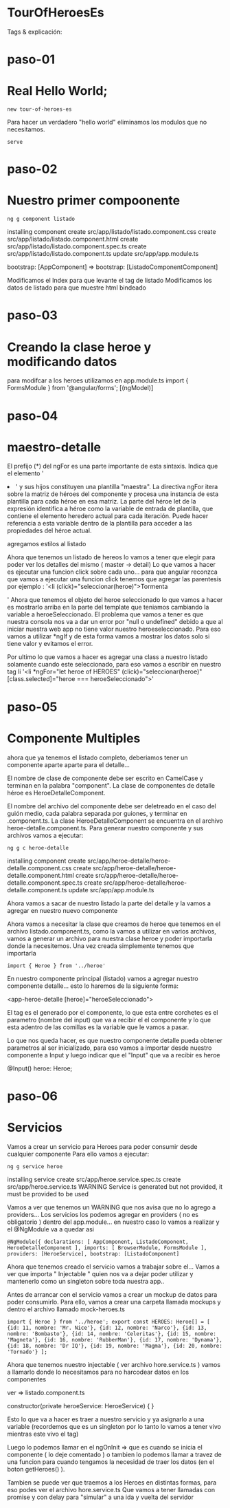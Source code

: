 # TourOfHeroesEs

Tags & explicación:

# paso-01
# Real Hello World;

`new tour-of-heroes-es`

Para hacer un verdadero "hello world" eliminamos los modulos que no necesitamos.

`serve`


# paso-02
# Nuestro primer compoonente

`ng g component listado`

installing component
  create src/app/listado/listado.component.css
  create src/app/listado/listado.component.html
  create src/app/listado/listado.component.spec.ts
  create src/app/listado/listado.component.ts
  update src/app/app.module.ts

bootstrap: [AppComponent] => bootstrap: [ListadoComponentComponent]

Modificamos el Index para que levante el tag de listado
Modificamos los datos de listado para que muestre html bindeado


# paso-03

# Creando la clase heroe y modificando datos 

para modifcar a los heroes utilizamos en app.module.ts
import { FormsModule }   from '@angular/forms'; 
[(ngModel)]


# paso-04
# maestro-detalle

El prefijo (*) del ngFor es una parte importante de esta sintaxis. Indica que el elemento '<li>' y sus hijos constituyen una plantilla "maestra".
La directiva ngFor itera sobre la matriz de héroes del componente y procesa una instancia de esta plantilla para cada héroe en esa matriz.
La parte del héroe let de la expresión identifica a héroe como la variable de entrada de plantilla, que contiene el elemento heredero actual para cada iteración. Puede hacer referencia a esta variable dentro de la plantilla para acceder a las propiedades del héroe actual.

agregamos estilos al listado

Ahora que tenemos un listado de hereos lo vamos a tener que elegir para poder ver los detalles del mismo ( master -> detail)
Lo que vamos a hacer es ejecutar una funcion click sobre cada uno... para que angular reconzca que vamos a ejecutar una funcion click
tenemos que agregar las parentesis
por ejemplo : '<li (click)="seleccionar(heroe)">Tormenta</li>'
Ahora que tenemos el objeto del heroe seleccionado lo que vamos a hacer es mostrarlo arriba en la parte del template que teniamos
cambiando la variable a heroeSeleccionado.
El problema que vamos a tener es que nuestra consola nos va a dar un error por "null o undefined" debido a que al iniciar nuestra
web app no tiene valor nuestro heroeseleccionado.
Para eso vamos a utilizar *ngIf y de esta forma vamos a mostrar los datos solo si tiene valor y evitamos el error.

Por ultimo lo que vamos a hacer es agregar una class a nuestro listado solamente cuando este seleccionado, para eso vamos a escribir
en nuestro tag li
'<li *ngFor="let heroe of HEROES" (click)="seleccionar(heroe)" [class.selected]="heroe === heroeSeleccionado">'



# paso-05
# Componente Multiples

ahora que ya tenemos el listado completo, deberiamos tener un componente aparte aparte para el detalle... 

El nombre de clase de componente debe ser escrito en CamelCase y terminan en la palabra "component".
La clase de componentes de detalle héroe es HeroeDetalleComponent.

El nombre del archivo del componente debe ser deletreado en el caso del guión medio, cada palabra separada por guiones, y terminar en .component.ts. La clase HeroeDetalleComponent se encuentra en el archivo heroe-detalle.component.ts.
Para generar nuestro componente y sus archivos vamos a ejecutar:

`ng g c heroe-detalle`

installing component
  create src/app/heroe-detalle/heroe-detalle.component.css
  create src/app/heroe-detalle/heroe-detalle.component.html
  create src/app/heroe-detalle/heroe-detalle.component.spec.ts
  create src/app/heroe-detalle/heroe-detalle.component.ts
  update src/app/app.module.ts

Ahora vamos a sacar de nuestro listado la parte del detalle y la vamos a agregar en nuestro nuevo componente

Ahora vamos a necesitar la clase que creamos de heroe que tenemos en el archivo listado.component.ts, como la vamos a utilizar en varios archivos, vamos a generar un archivo para nuestra clase heroe y poder importarla donde la necesitemos.
Una vez creada simplemente tenemos que importarla

`import { Heroe } from '../heroe'`

En nuestro componente principal (listado) vamos a agregar nuestro componente detalle... esto lo haremos de la siguiente forma:

<app-heroe-detalle [heroe]="heroeSeleccionado"></app-heroe-detalle>

El tag es el generado por el componente, lo que esta entre corchetes es el parametro (nombre del input) que va a recibir el el componente y lo que esta adentro de las comillas es la variable que le vamos a pasar.

Lo que nos queda hacer, es que nuestro componente detalle pueda obtener parametros al ser inicializado, para eso vamos a importar desde nuestro componente a Input y luego indicar que el "Input" que va a recibir es heroe

@Input() heroe: Heroe;

# paso-06
# Servicios

Vamos a crear un servicio para Heroes para poder consumir desde cualquier componente
Para ello vamos a ejecutar:

`ng g service heroe`

installing service
  create src/app/heroe.service.spec.ts
  create src/app/heroe.service.ts
  WARNING Service is generated but not provided, it must be provided to be used

  Vamos a ver que tenemos un WARNING que nos avisa que no lo agrego a providers... Los servicios los podemos agregar en providers ( no es obligatorio ) dentro del app.module... en nuestro caso lo vamos a realizar y el @NgModule va a quedar asi

`
@NgModule({
  declarations: [
    AppComponent,
    ListadoComponent,
    HeroeDetalleComponent
  ],
  imports: [
    BrowserModule,
    FormsModule
  ],
  providers: [HeroeService],
  bootstrap: [ListadoComponent]
`


Ahora que tenemos creado el servicio vamos a trabajar sobre el...
Vamos a ver que importa  " Injectable " quien nos va a dejar poder utilizar y mantenerlo como un singleton sobre toda nuestra app..

Antes de arrancar con el servicio vamos a crear un mockup de datos para poder consumirlo.
Para ello, vamos a crear una carpeta llamada mockups y dentro el archivo llamado mock-heroes.ts

`
import { Heroe } from '../heroe';
export const HEROES: Heroe[] = [
  {id: 11, nombre: 'Mr. Nice'},
  {id: 12, nombre: 'Narco'},
  {id: 13, nombre: 'Bombasto'},
  {id: 14, nombre: 'Celeritas'},
  {id: 15, nombre: 'Magneta'},
  {id: 16, nombre: 'RubberMan'},
  {id: 17, nombre: 'Dynama'},
  {id: 18, nombre: 'Dr IQ'},
  {id: 19, nombre: 'Magma'},
  {id: 20, nombre: 'Tornado'}
];
`


Ahora que tenemos nuestro injectable ( ver archivo hore.service.ts ) vamos a llamarlo donde lo necesitamos para no harcodear datos en los componentes

ver => listado.component.ts 

constructor(private heroeService: HeroeService) { }

Esto lo que va a hacer es traer a nuestro servicio y ya asignarlo a una variable (recordemos que es un singleton por lo tanto lo vamos a tener vivo mientras este vivo el tag)

Luego lo podemos llamar en el ngOnInit => que es cuando se inicia el componente ( lo deje comentado ) o tambien lo podemos llamar a travez de una funcion para cuando tengamos la necesidad de traer los datos (en el boton getHeroes() ).

Tambien se puede ver que traemos a los Heroes en distintas formas, para eso podes ver el archivo hore.service.ts
Que vamos a tener llamadas con promise y con delay para "simular" a una ida y vuelta del servidor
